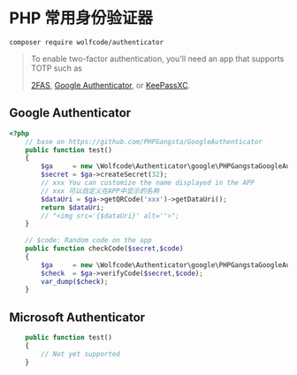 # PHP 常用身份验证器

```shell
composer require wolfcode/authenticator
```

> To enable two-factor authentication, you'll need an app that supports TOTP such as
>
> [2FAS](https://2fas.com/), [Google Authenticator](https://play.google.com/store/apps/details?id=com.google.android.apps.authenticator2), or [KeePassXC](https://keepassxc.org/).

## Google Authenticator

```php
<?php
    // base on https://github.com/PHPGangsta/GoogleAuthenticator
    public function test()
    {
        $ga     = new \Wolfcode\Authenticator\google\PHPGangstaGoogleAuthenticator();
        $secret = $ga->createSecret(32);
        // xxx You can customize the name displayed in the APP 
        // xxx 可以自定义在APP中显示的名称
        $dataUri = $ga->getQRCode('xxx')->getDataUri();
        return $dataUri;
        // "<img src='{$dataUri}' alt=''>";
    }
    
    // $code: Random code on the app
    public function checkCode($secret,$code)
    {
        $ga     = new \Wolfcode\Authenticator\google\PHPGangstaGoogleAuthenticator();
        $check  = $ga->verifyCode($secret,$code);
        var_dump($check);
    }
```

## Microsoft Authenticator

```php
    public function test()
    {
        // Not yet supported
    }
```
